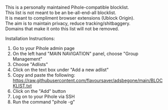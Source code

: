 This is a personally maintained Pihole-compatible blocklist.  
This list is not meant to be an be-all-end-all blocklist.  
It is meant to compliment browser extensions (Ublock Origin).  
The aim is to maintain privacy, reduce tracking/shitbaggery.  
Domains that make it onto this list will not be removed.  


Installation Instructions:  
1. Go to your Pihole admin page  
2. On the left hand "MAIN NAVIGATION" panel, choose "Group Management"  
3. Choose "Adlists"  
4. Click on the text box under "Add a new adlist"  
5. Copy and paste the following: https://raw.githubusercontent.com/flavoursaver/adsbegone/main/BLOCKLIST.txt   
6. Click on the "Add" button  
7. Log on to your Pihole via SSH  
8. Run the command "pihole -g"  

